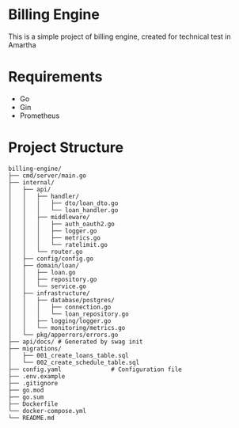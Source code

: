 # Billing Engine
This is a simple project of billing engine, created for technical test in Amartha
# Requirements
- Go
- Gin
- Prometheus
# Project Structure
```
billing-engine/
├── cmd/server/main.go
├── internal/
│   ├── api/
│   │   ├── handler/
│   │   │   ├── dto/loan_dto.go
│   │   │   └── loan_handler.go
│   │   ├── middleware/
│   │   │   ├── auth_oauth2.go
│   │   │   ├── logger.go
│   │   │   ├── metrics.go
│   │   │   └── ratelimit.go
│   │   └── router.go
│   ├── config/config.go
│   ├── domain/loan/
│   │   ├── loan.go
│   │   ├── repository.go
│   │   └── service.go
│   ├── infrastructure/
│   │   ├── database/postgres/
│   │   │   ├── connection.go
│   │   │   └── loan_repository.go
│   │   ├── logging/logger.go
│   │   └── monitoring/metrics.go
│   └── pkg/apperrors/errors.go
├── api/docs/ # Generated by swag init
├── migrations/
│   ├── 001_create_loans_table.sql
│   └── 002_create_schedule_table.sql
├── config.yaml              # Configuration file
├── .env.example
├── .gitignore
├── go.mod
├── go.sum
├── Dockerfile
└── docker-compose.yml
└── README.md
```